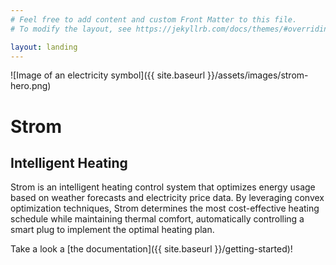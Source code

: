 ```yaml
---
# Feel free to add content and custom Front Matter to this file.
# To modify the layout, see https://jekyllrb.com/docs/themes/#overriding-theme-defaults

layout: landing
---
```


![Image of an electricity symbol]({{ site.baseurl }}/assets/images/strom-hero.png)

# Strom

## Intelligent Heating

Strom is an intelligent heating control system that optimizes energy usage based on weather forecasts and electricity price data. By leveraging convex optimization techniques, Strom determines the most cost-effective heating schedule while maintaining thermal comfort, automatically controlling a smart plug to implement the optimal heating plan.

Take a look a [the documentation]({{ site.baseurl }}/getting-started)!